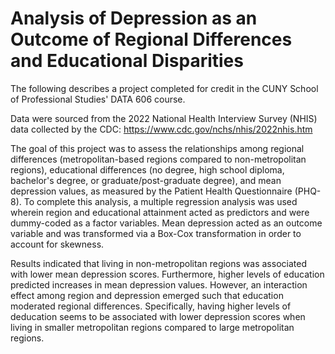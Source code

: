 # Analysis of Depression as an Outcome of Regional Differences and Educational Disparities

The following describes a project completed for credit in the CUNY School of Professional Studies' DATA 606 course.

Data were sourced from the 2022 National Health Interview Survey (NHIS) data collected by the CDC: https://www.cdc.gov/nchs/nhis/2022nhis.htm

The goal of this project was to assess the relationships among regional differences (metropolitan-based regions compared to non-metropolitan regions), educational differences (no degree, high school diploma, bachelor's degree, or graduate/post-graduate degree), and mean depression values, as measured by the Patient Health Questionnaire (PHQ-8).
To complete this analysis, a multiple regression analysis was used wherein region and educational attainment acted as predictors and were dummy-coded as a factor variables. Mean depression acted as an outcome variable and was transformed via a Box-Cox transformation in order to account for skewness.

Results indicated that living in non-metropolitan regions was associated with lower mean depression scores. Furthermore, higher levels of education predicted increases in mean depression values. However, an interaction effect among region and depression emerged such that education moderated regional differences. Specifically, having higher levels of deducation seems to be associated with lower depression scores when living in smaller metropolitan regions compared to large metropolitan regions.
